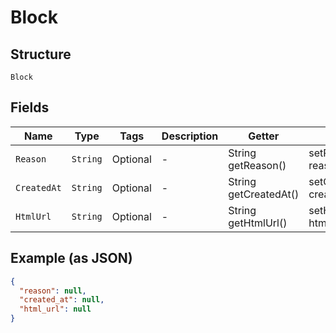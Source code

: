 
# Block

## Structure

`Block`

## Fields

| Name | Type | Tags | Description | Getter | Setter |
|  --- | --- | --- | --- | --- | --- |
| `Reason` | `String` | Optional | - | String getReason() | setReason(String reason) |
| `CreatedAt` | `String` | Optional | - | String getCreatedAt() | setCreatedAt(String createdAt) |
| `HtmlUrl` | `String` | Optional | - | String getHtmlUrl() | setHtmlUrl(String htmlUrl) |

## Example (as JSON)

```json
{
  "reason": null,
  "created_at": null,
  "html_url": null
}
```


